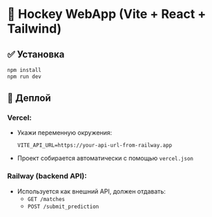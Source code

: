 # 🏒 Hockey WebApp (Vite + React + Tailwind)

## ✅ Установка

```bash
npm install
npm run dev
```

## 🚀 Деплой

### Vercel:
- Укажи переменную окружения:
  ```
  VITE_API_URL=https://your-api-url-from-railway.app
  ```

- Проект собирается автоматически с помощью `vercel.json`

### Railway (backend API):
- Используется как внешний API, должен отдавать:
  - `GET /matches`
  - `POST /submit_prediction`

